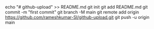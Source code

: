 echo "# github-upload" >> README.md
git init
git add README.md
git commit -m "first commit"
git branch -M main
git remote add origin https://github.com/rameshkumar-SI/github-upload.git
git push -u origin main